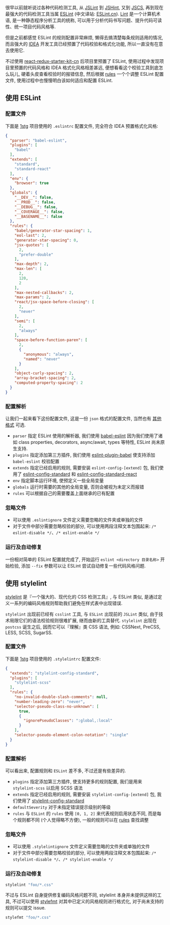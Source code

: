 很早以前就听说过各种代码检测工具, 从 [JSLint](http://www.jslint.com/) 到 [JSHint](http://jshint.com/), 又到 [JSCS](http://jscs.info/), 再到现在最强大的代码检测工具当属 [ESLint](http://eslint.org/) (中文译站: [ESLint.cn](http://eslint.cn/)). [Lint](https://zh.wikipedia.org/wiki/Lint) 是一个计算机术语, 是一种静态程序分析工具的统称, 可以用于分析代码书写问题、提升代码可读性、统一项目代码风格等.

但是之前都感觉 ESLint 的规则配置非常麻烦, 懒得去搞清楚每条规则适用的情况, 而且强大的 [IDEA](https://www.jetbrains.com/idea/) 开发工具已经预置了代码校验和格式化功能, 所以一直没有在意去使用它.

不过使用 [react-redux-starter-kit-cn](https://github.com/JounQin/react-redux-starter-kit-cn) 后项目里预置了 ESLint, 使用过程中发现项目里预置的代码风格和 IDEA 格式化风格相差甚远, 便想看看这个校验工具到底怎么玩儿, 硬着头皮查看校验时的报错信息, 然后根据 [rules](http://eslint.org/docs/rules/) 一个个调整 ESLint 配置文件, 使用过程中也慢慢明白该如何适应和配置 ESLint.

## 使用 ESLint

### 配置文件

下面是 [1stg](https://github.com/JounQin/1stg) 项目使用的 `.eslintrc` 配置文件, 完全符合 IDEA 预置格式化风格:

``` json
{
  "parser": "babel-eslint",
  "plugins": [
    "babel"
  ],
  "extends": [
    "standard",
    "standard-react"
  ],
  "env": {
    "browser": true
  },
  "globals": {
    "__DEV__": false,
    "__PROD__": false,
    "__DEBUG__": false,
    "__COVERAGE__": false,
    "__BASENAME__": false
  },
  "rules": {
    "babel/generator-star-spacing": 1,
    "eol-last": 2,
    "generator-star-spacing": 0,
    "jsx-quotes": [
      2,
      "prefer-double"
    ],
    "max-depth": 2,
    "max-len": [
      2,
      120,
      2
    ],
    "max-nested-callbacks": 2,
    "max-params": 2,
    "react/jsx-space-before-closing": [
      2,
      "never"
    ],
    "semi": [
      2,
      "always"
    ],
    "space-before-function-paren": [
      2,
      {
        "anonymous": "always",
        "named": "never"
      }
    ],
    "object-curly-spacing": 2,
    "array-bracket-spacing": 2,
    "computed-property-spacing": 2
  }
}
```

### 配置解析

让我们一起来看下这份配置文件, 这是一份 `json` 格式的配置文件, 当然也有 [其他格式](http://eslint.cn/docs/user-guide/configuring#configuration-file-formats) 可选.

* `parser` 指定 ESLint 使用的解析器, 我们使用 [babel-eslint](https://github.com/babel/babel-eslint) 因为我们使用了诸如 class properties, decorators, async/await, types 等特性, ESLint 尚未原生支持.
* `plugins` 指定添加第三方插件, 我们使用 [eslint-plugin-babel](https://github.com/babel/eslint-plugin-babel) 使支持添加 `babel-eslint` 校验配置
* `extends` 指定已经启用的规则, 需要安装 `eslint-config-[extend]` 包, 我们使用了 [eslint-config-standard](https://github.com/feross/eslint-config-standard) 和 [eslint-config-standard-react](https://github.com/feross/eslint-config-standard-react)
* `env` 指定脚本运行环境, 使预定义一些全局变量
* `globals` 运行时需要的其他的全局变量, 否则会被视为未定义而报错
* `rules` 可以根据自己的需要覆盖上面继承的已有配置

### 忽略文件

* 可以使用 `.eslintignore` 文件定义需要忽略的文件夹或单独的文件
* 对于文件中部分需要忽略校验的部分, 可以使用两段注释文本包围起来: `/* eslint-disable */`、`/* eslint-enable */`

### 运行及自动修复

一份相对简单的 ESLint 配置就完成了, 开始运行 `eslint <directory 目录名称>` 开始检验, 添加 `--fix` 参数可以让 ESLint 尝试自动修复一些代码风格问题.

## 使用 stylelint

[stylelint](http://stylelint.io/) 是『一个强大的、现代化的 CSS 检测工具』, 与 ESLint 类似, 是通过定义一系列的编码风格规则帮助我们避免在样式表中出现错误.

`stylelint` 出现前已经有 `csslint` 工具, 与 `ESLint` 出现前的 `JSLint` 类似, 由于技术局限它们的语法校验规则很难扩展, 继而由新的工具替代. `stylelint` 出现在 `postcss` 诞生之后, 因而它可以『理解』类 CSS 语法, 例如: CSSNext, PreCSS, LESS, SCSS, SugarSS.

### 配置文件

下面是 [1stg](https://github.com/JounQin/1stg) 项目使用的 `.stylelintrc` 配置文件:

``` json
{
  "extends": "stylelint-config-standard",
  "plugins": [
    "stylelint-scss"
  ],
  "rules": {
    "no-invalid-double-slash-comments": null,
    "number-leading-zero": "never",
    "selector-pseudo-class-no-unknown": [
      true,
      {
        "ignorePseudoClasses": ":global,:local"
      }
    ],
    "selector-pseudo-element-colon-notation": "single"
  }
}

```

### 配置解析

可以看出来, 配置规则和 `ESLint` 差不多, 不过还是有些差异的.

* `plugins` 指定添加第三方插件, 使支持更多的规则配置, 我们是用来 `stylelint-scss` 以启用 SCSS 语法
* `extends` 指定已经启用的规则, 需要安装 `stylelint-config-[extend]` 包, 我们使用了 [stylelint-config-standard](https://github.com/stylelint/stylelint-config-standard)
* `defaultSeverity` 对于未指定错误提示级别的等级
* `rules` 与 `ESLint` 的 `rules` 使用 `[0, 1, 2]` 来代表规则启用状态不同, 而是每个规则都不同 (个人觉得略不方便), 一般的规则可以在 [rules](http://stylelint.io/user-guide/rules/) 查找调整

### 忽略文件

* 可以使用 `.stylelintignore` 文件定义需要忽略的文件夹或单独的文件
* 对于文件中部分需要忽略校验的部分, 可以使用两段注释文本包围起来: `/* stylelint-disable */`、`/* stylelint-enable */`

### 运行及自动修复

``` bash
stylelint "foo/*.css"
```

不过与 ESLint 自身提供修复编码风格问题不同, stylelint 本身并未提供这样的工具, 不过可以使用 [stylefmt](https://github.com/morishitter/stylefmt) 对其中已定义的风格规则进行格式化, 对于尚未支持的规则可以提交 issue.

``` bash
stylefmt "foo/*.css"
```
